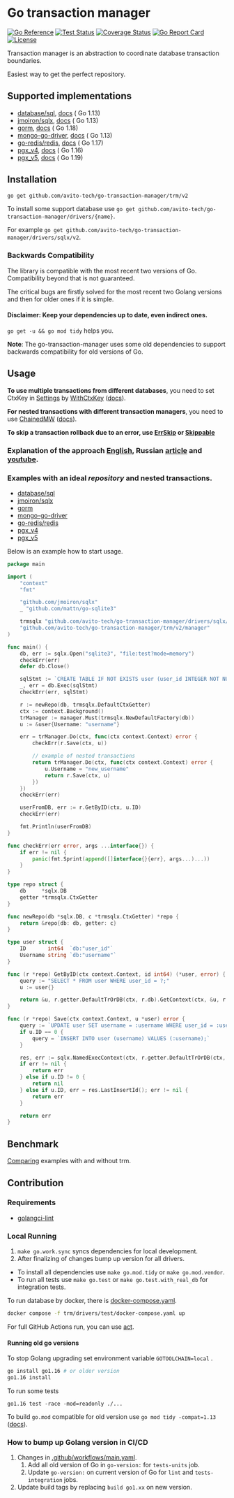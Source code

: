 # Go transaction manager

[![Go Reference](https://pkg.go.dev/badge/github.com/avito-tech/go-transaction-manager.svg)](https://pkg.go.dev/github.com/avito-tech/go-transaction-manager/trm/v2)
[![Test Status](https://github.com/avito-tech/go-transaction-manager/actions/workflows/main.yaml/badge.svg)](https://github.com/avito-tech/go-transaction-manager/actions?query=branch%3Amain)
[![Coverage Status](https://coveralls.io/repos/github/avito-tech/go-transaction-manager/badge.svg?branch=main)](https://coveralls.io/github/avito-tech/go-transaction-manager?branch=main)
[![Go Report Card](https://goreportcard.com/badge/github.com/avito-tech/go-transaction-manager)](https://goreportcard.com/report/github.com/avito-tech/go-transaction-manager/)
[![License](https://img.shields.io/badge/license-MIT-blue.svg)](LICENSE)

Transaction manager is an abstraction to coordinate database transaction boundaries.

Easiest way to get the perfect repository.

## Supported implementations

* [database/sql](https://pkg.go.dev/database/sql), [docs](https://pkg.go.dev/github.com/avito-tech/go-transaction-manager/drivers/sql/v2) (
  Go 1.13)
* [jmoiron/sqlx](https://github.com/jmoiron/sqlx), [docs](https://pkg.go.dev/github.com/avito-tech/go-transaction-manager/drivers/sqlx/v2) (
  Go 1.13)
* [gorm](https://github.com/go-gorm/gorm), [docs](https://pkg.go.dev/github.com/avito-tech/go-transaction-manager/drivers/gorm/v2) (
  Go 1.18)
* [mongo-go-driver](https://github.com/mongodb/mongo-go-driver), [docs](https://pkg.go.dev/github.com/avito-tech/go-transaction-manager/drivers/mongo/v2) (
  Go 1.13)
* [go-redis/redis](https://github.com/go-redis/redis), [docs](https://pkg.go.dev/github.com/avito-tech/go-transaction-manager/drivers/goredis8/v2) (
  Go 1.17)
* [pgx_v4](https://github.com/jackc/pgx/tree/v4), [docs](https://pkg.go.dev/github.com/avito-tech/go-transaction-manager/drivers/pgxv4/v2) (
  Go 1.16)
* [pgx_v5](https://github.com/jackc/pgx), [docs](https://pkg.go.dev/github.com/avito-tech/go-transaction-manager/drivers/pgxv5/v2) (
  Go 1.19)

## Installation

```bash
go get github.com/avito-tech/go-transaction-manager/trm/v2
```

To install some support database use `go get github.com/avito-tech/go-transaction-manager/drivers/{name}`.

For example `go get github.com/avito-tech/go-transaction-manager/drivers/sqlx/v2`.

### Backwards Compatibility

The library is compatible with the most recent two versions of Go.
Compatibility beyond that is not guaranteed.

The critical bugs are firstly solved for the most recent two Golang versions and then for older ones if it is simple.

#### Disclaimer: Keep your dependencies up to date, even indirect ones.

`go get -u && go mod tidy` helps you.

**Note**: The go-transaction-manager uses some old dependencies to support backwards compatibility for old versions of Go.

## Usage

**To use multiple transactions from different databases**, you need to set CtxKey in [Settings](trm/settings.go)
by [WithCtxKey](trm/settings/option.go) ([docs](https://pkg.go.dev/github.com/avito-tech/go-transaction-manager/trm/v2)).

**For nested transactions with different transaction managers**, you need to use [ChainedMW](trm/manager/chain.go) ([docs](https://pkg.go.dev/github.com/avito-tech/go-transaction-manager/trm/v2/manager)).

**To skip a transaction rollback due to an error, use [ErrSkip](manager.go#L20) or [Skippable](manager.go#L24)**

### Explanation of the approach [English](https://www.youtube.com/watch?v=aRsea6FFAyA), Russian [article](https://habr.com/ru/companies/avito/articles/727168/) and [youtube](https://www.youtube.com/watch?v=fcdckM5sUxA).

### Examples with an ideal *repository* and nested transactions.

* [database/sql](drivers/sql/example_test.go)
* [jmoiron/sqlx](drivers/sqlx/example_test.go)
* [gorm](drivers/gorm/example_test.go)
* [mongo-go-driver](drivers/mongo/example_test.go)
* [go-redis/redis](drivers/goredis8/example_test.go)
* [pgx_v4](drivers/pgxv4/example_test.go)
* [pgx_v5](drivers/pgxv5/example_test.go)

Below is an example how to start usage.

```go
package main

import (
	"context"
	"fmt"

	"github.com/jmoiron/sqlx"
	_ "github.com/mattn/go-sqlite3"

	trmsqlx "github.com/avito-tech/go-transaction-manager/drivers/sqlx/v2"
	"github.com/avito-tech/go-transaction-manager/trm/v2/manager"
)

func main() {
	db, err := sqlx.Open("sqlite3", "file:test?mode=memory")
	checkErr(err)
	defer db.Close()

	sqlStmt := `CREATE TABLE IF NOT EXISTS user (user_id INTEGER NOT NULL PRIMARY KEY AUTOINCREMENT, username TEXT);`
	_, err = db.Exec(sqlStmt)
	checkErr(err, sqlStmt)

	r := newRepo(db, trmsqlx.DefaultCtxGetter)
	ctx := context.Background()
	trManager := manager.Must(trmsqlx.NewDefaultFactory(db))
	u := &user{Username: "username"}

	err = trManager.Do(ctx, func(ctx context.Context) error {
		checkErr(r.Save(ctx, u))

		// example of nested transactions
		return trManager.Do(ctx, func(ctx context.Context) error {
			u.Username = "new_username"
			return r.Save(ctx, u)
		})
	})
	checkErr(err)

	userFromDB, err := r.GetByID(ctx, u.ID)
	checkErr(err)

	fmt.Println(userFromDB)
}

func checkErr(err error, args ...interface{}) {
	if err != nil {
		panic(fmt.Sprint(append([]interface{}{err}, args...)...))
	}
}

type repo struct {
	db     *sqlx.DB
	getter *trmsqlx.CtxGetter
}

func newRepo(db *sqlx.DB, c *trmsqlx.CtxGetter) *repo {
	return &repo{db: db, getter: c}
}

type user struct {
	ID       int64  `db:"user_id"`
	Username string `db:"username"`
}

func (r *repo) GetByID(ctx context.Context, id int64) (*user, error) {
	query := "SELECT * FROM user WHERE user_id = ?;"
	u := user{}

	return &u, r.getter.DefaultTrOrDB(ctx, r.db).GetContext(ctx, &u, r.db.Rebind(query), id)
}

func (r *repo) Save(ctx context.Context, u *user) error {
	query := `UPDATE user SET username = :username WHERE user_id = :user_id;`
	if u.ID == 0 {
		query = `INSERT INTO user (username) VALUES (:username);`
	}

	res, err := sqlx.NamedExecContext(ctx, r.getter.DefaultTrOrDB(ctx, r.db), r.db.Rebind(query), u)
	if err != nil {
		return err
	} else if u.ID != 0 {
		return nil
	} else if u.ID, err = res.LastInsertId(); err != nil {
		return err
	}

	return err
}
```

## Benchmark

[Comparing](trm/internal/benchmark/with_or_without_trm/README.md) examples with and without trm.

## Contribution

### Requirements

- [golangci-lint](https://golangci-lint.run/welcome/install/)

### Local Running

1. `make go.work.sync` syncs dependencies for local development.
2. After finalizing of changes bump up version for all drivers.

* To install all dependencies use `make go.mod.tidy` or `make go.mod.vendor`.
* To run all tests use `make go.test` or `make go.test.with_real_db` for integration tests.

To run database by docker, there is [docker-compose.yaml](trm/drivers/test/docker-compose.yaml).
```bash
docker compose -f trm/drivers/test/docker-compose.yaml up
```

For full GitHub Actions run, you can use [act](https://github.com/nektos/act).

#### Running old go versions 

To stop Golang upgrading set environment variable `GOTOOLCHAIN=local` .

```sh
go install go1.16 # or older version
go1.16 install
```

To run some tests
```
go1.16 test -race -mod=readonly ./...
```

To build `go.mod` compatible for old version use `go mod tidy -compat=1.13` ([docs](https://go.dev/ref/mod#go-mod-tidy)).

### How to bump up Golang version in CI/CD

1. Changes in [.github/workflows/main.yaml](.github/workflows/main.yaml).
   1. Add all old version of Go in `go-version:` for `tests-units` job.
   2. Update `go-version:` on current version of Go for `lint` and `tests-integration` jobs.
2. Update build tags by replacing `build go1.xx` on new version.
